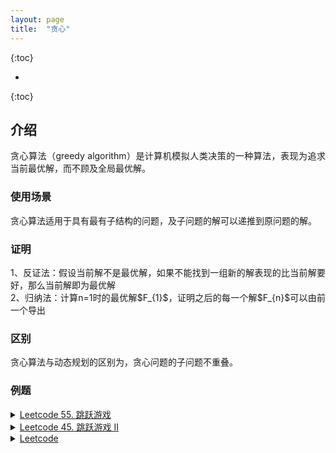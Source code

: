 ```yaml
---
layout: page
title:  "贪心"
---
```

<script type="text/x-mathjax-config">
MathJax.Hub.Config({
  tex2jax: {
    inlineMath: [['$','$'], ['\\(','\\)']],
    processEscapes: true
  }
});
</script>
<script src="https://cdnjs.cloudflare.com/ajax/libs/mathjax/2.7.0/MathJax.js?config=TeX-AMS-MML_HTMLorMML" type="text/javascript"></script>


{:toc}

* 
{:toc}



<style>
table {
  border-collapse: collapse;
  border: 1px solid black;
  margin: 0 auto;
} 

th,td {
  border: 1px solid black;
  text-align: center;
  padding: 20px;
}

table.a {
  table-layout: auto;
  width: 180px;  
}

table.b {
  table-layout: fixed;
  width: 600px;  
}

table.c {
  table-layout: auto;
  width: 100%;  
}

table.d {
  table-layout: fixed;
  width: 100%;  
}
</style>


## 介绍
<p align="justify">
贪心算法（greedy algorithm）是计算机模拟人类决策的一种算法，表现为追求当前最优解，而不顾及全局最优解。
</p>

### 使用场景
<p align="justify">
贪心算法适用于具有最有子结构的问题，及子问题的解可以递推到原问题的解。
</p>

### 证明
<p align="justify">
1、反证法：假设当前解不是最优解，如果不能找到一组新的解表现的比当前解要好，那么当前解即为最优解<br>
2、归纳法：计算n=1时的最优解$F_{1}$，证明之后的每一个解$F_{n}$可以由前一个导出
</p>

### 区别
<p align="justify">
贪心算法与动态规划的区别为，贪心问题的子问题不重叠。
</p>

### 例题
<details>
  <summary><a href="https://leetcode-cn.com/problems/jump-game/">Leetcode 55. 跳跃游戏</a></summary>
  {% highlight C++ %}
  /*
  给定一个非负整数数组 nums ，你最初位于数组的 第一个下标 。
  数组中的每个元素代表你在该位置可以跳跃的最大长度。
  判断你是否能够到达最后一个下标。

  示例 1：
  输入：nums = [2,3,1,1,4]
  输出：true
  解释：可以先跳 1 步，从下标 0 到达下标 1, 然后再从下标 1 跳 3 步到
  达最后一个下标。
  示例 2：
  输入：nums = [3,2,1,0,4]
  输出：false
  解释：无论怎样，总会到达下标为 3 的位置。但该下标的最大跳跃长度是 0 ，
   所以永远不可能到达最后一个下标。
  */
  class Solution {
  public:
      bool canJump(vector<int>& nums) {
          int n = (int)nums.size(), farestPositon = 0, end = 0;
          for (int i = 0; i < n - 1; i++) {
              farestPositon = max(farestPositon, nums[i] + i);
              if (i == end) {
                  end = farestPositon;
              }
          }
          return end >= n - 1;
      }
  };
  {% endhighlight %}
</details>

<details>
  <summary><a href="https://leetcode-cn.com/problems/jump-game-ii/">Leetcode 45. 跳跃游戏 II</a></summary>
  {% highlight C++ %}
  /*
  给定一个非负整数数组，你最初位于数组的第一个位置。
  数组中的每个元素代表你在该位置可以跳跃的最大长度。
  你的目标是使用最少的跳跃次数到达数组的最后一个位置。
  假设你总是可以到达数组的最后一个位置。
  示例 1:
  输入: [2,3,1,1,4]
  输出: 2
  解释: 跳到最后一个位置的最小跳跃数是 2。
       从下标为 0 跳到下标为 1 的位置，跳 1 步，然后跳 3 步到达数组的最后一个位置。
  */
  class Solution {
  public:
      int jump(vector<int>& nums) {
          int n = (int)nums.size(), farestPositon = 0, end = 0, ans = 0;
          for (int i = 0; i < n - 1; i++) {
              farestPositon = max(farestPositon, nums[i] + i);
              if (i == end) {
                  end = farestPositon;
                  ans++;
              }
          }
          return ans;
      }
  };
  {% endhighlight %}
</details>

<details>
  <summary><a href="">Leetcode </a></summary>
  {% highlight C++ %}

  {% endhighlight %}
</details>